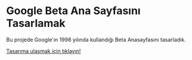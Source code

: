 # Google Beta Ana Sayfasını Tasarlamak

Bu projede Google'ın 1998 yılında kullandığı Beta Anasayfasını tasarladık.

[Tasarıma ulaşmak için tıklayın!](https://ugursabirer.github.io/google-beta-clone/)